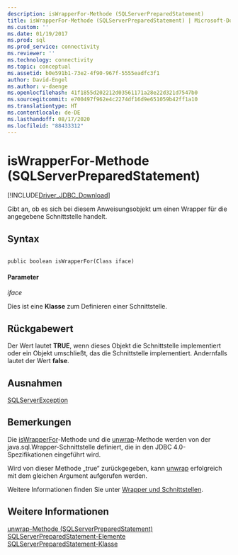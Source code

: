 ```yaml
---
description: isWrapperFor-Methode (SQLServerPreparedStatement)
title: isWrapperFor-Methode (SQLServerPreparedStatement) | Microsoft-Dokumentation
ms.custom: ''
ms.date: 01/19/2017
ms.prod: sql
ms.prod_service: connectivity
ms.reviewer: ''
ms.technology: connectivity
ms.topic: conceptual
ms.assetid: b0e591b1-73e2-4f90-967f-5555eadfc3f1
author: David-Engel
ms.author: v-daenge
ms.openlocfilehash: 41f1855d202212d03561171a28e22d321d7547b0
ms.sourcegitcommit: e700497f962e4c2274df16d9e651059b42ff1a10
ms.translationtype: HT
ms.contentlocale: de-DE
ms.lasthandoff: 08/17/2020
ms.locfileid: "88433312"
---
```

# <a name="iswrapperfor-method-sqlserverpreparedstatement"></a>isWrapperFor-Methode (SQLServerPreparedStatement)
[!INCLUDE[Driver_JDBC_Download](../../../includes/driver_jdbc_download.md)]

  Gibt an, ob es sich bei diesem Anweisungsobjekt um einen Wrapper für die angegebene Schnittstelle handelt.  
  
## <a name="syntax"></a>Syntax  
  
```  
  
public boolean isWrapperFor(Class iface)  
```  
  
#### <a name="parameters"></a>Parameter  
 *iface*  
  
 Dies ist eine **Klasse** zum Definieren einer Schnittstelle.  
  
## <a name="return-value"></a>Rückgabewert  
 Der Wert lautet **TRUE**, wenn dieses Objekt die Schnittstelle implementiert oder ein Objekt umschließt, das die Schnittstelle implementiert. Andernfalls lautet der Wert **false**.  
  
## <a name="exceptions"></a>Ausnahmen  
 [SQLServerException](../../../connect/jdbc/reference/sqlserverexception-class.md)  
  
## <a name="remarks"></a>Bemerkungen  
 Die [isWrapperFor](../../../connect/jdbc/reference/iswrapperfor-method-sqlserverpreparedstatement.md)-Methode und die [unwrap](../../../connect/jdbc/reference/unwrap-method-sqlserverpreparedstatement.md)-Methode werden von der java.sql.Wrapper-Schnittstelle definiert, die in den JDBC 4.0-Spezifikationen eingeführt wird.  
  
 Wird von dieser Methode „true“ zurückgegeben, kann [unwrap](../../../connect/jdbc/reference/unwrap-method-sqlserverpreparedstatement.md) erfolgreich mit dem gleichen Argument aufgerufen werden.  
  
 Weitere Informationen finden Sie unter [Wrapper und Schnittstellen](../../../connect/jdbc/wrappers-and-interfaces.md).  
  
## <a name="see-also"></a>Weitere Informationen  
 [unwrap-Methode &#40;SQLServerPreparedStatement&#41;](../../../connect/jdbc/reference/unwrap-method-sqlserverpreparedstatement.md)   
 [SQLServerPreparedStatement-Elemente](../../../connect/jdbc/reference/sqlserverpreparedstatement-members.md)   
 [SQLServerPreparedStatement-Klasse](../../../connect/jdbc/reference/sqlserverpreparedstatement-class.md)  
  
  
